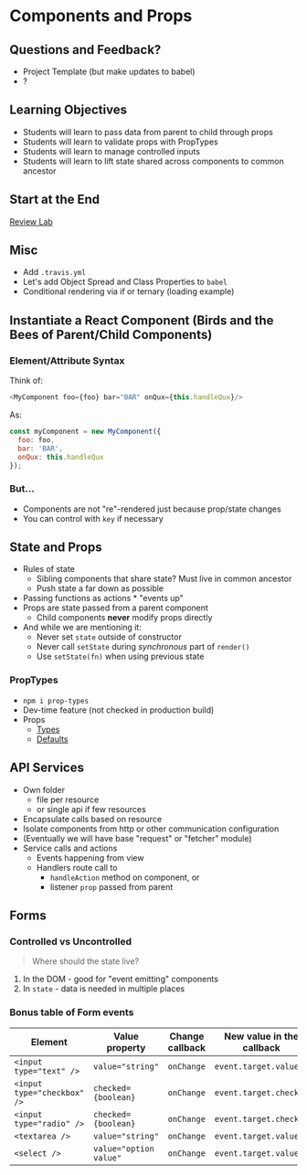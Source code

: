 Components and Props
===

## Questions and Feedback?
* Project Template (but make updates to babel)
* ?

## Learning Objectives

* Students will learn to pass data from parent to child through props
* Students will learn to validate props with PropTypes
* Students will learn to manage controlled inputs
* Students will learn to lift state shared across components to common ancestor

## Start at the End

[Review Lab](https://github.com/acl-devsign-winter-2018/search-all-the-things/blob/master/LAB.md)

## Misc

* Add `.travis.yml`
* Let's add Object Spread and Class Properties to `babel`
* Conditional rendering via if or ternary (loading example)

## Instantiate a React Component (Birds and the Bees of Parent/Child Components)

### Element/Attribute Syntax

Think of:

```js
<MyComponent foo={foo} bar="BAR" onQux={this.handleQux}/>
```

As:

```js
const myComponent = new MyComponent({
  foo: foo,
  bar: 'BAR',
  onQux: this.handleQux
});
```

### But...

* Components are not "re"-rendered just because prop/state changes
* You can control with `key` if necessary

## State and Props

* Rules of state
    * Sibling components that share state? Must live in common ancestor
    * Push state a far down as possible
* Passing functions as actions
	  * "events up"
* Props are state passed from a parent component
    * Child components **never** modify props directly
* And while we are mentioning it:
    * Never set `state` outside of constructor
    * Never call `setState` during _synchronous_ part of `render()`
    * Use `setState(fn)` when using previous state

### PropTypes

* `npm i prop-types`
* Dev-time feature (not checked in production build)
* Props
 	* [Types](https://reactjs.org/docs/typechecking-with-proptypes.html#proptypes)
	* [Defaults](https://reactjs.org/docs/typechecking-with-proptypes.html#default-prop-values)

## API Services
* Own folder
    * file per resource
    * or single api if few resources
* Encapsulate calls based on resource
* Isolate components from http or other communication configuration
* (Eventually we will have base "request" or "fetcher" module)
* Service calls and actions  
    * Events happening from view
    * Handlers route call to 
        * `handleAction` method on component, or
        * listener `prop` passed from parent

## Forms

### Controlled vs Uncontrolled

> Where should the state live?

1. In the DOM - good for "event emitting" components
1. In `state` - data is needed in multiple places


### Bonus table of Form events

Element	| Value property | Change callback | New value in the callback
---|---|---|---
`<input type="text" />`|`value="string"`|`onChange`|`event.target.value`
`<input type="checkbox" />`|`checked={boolean}`|`onChange`|`event.target.checked`
`<input type="radio" />`|`checked={boolean}`|`onChange`|`event.target.checked`
`<textarea />`|`value="string"`|`onChange`|`event.target.value`
`<select />`|`value="option value"`|`onChange`|`event.target.value`
